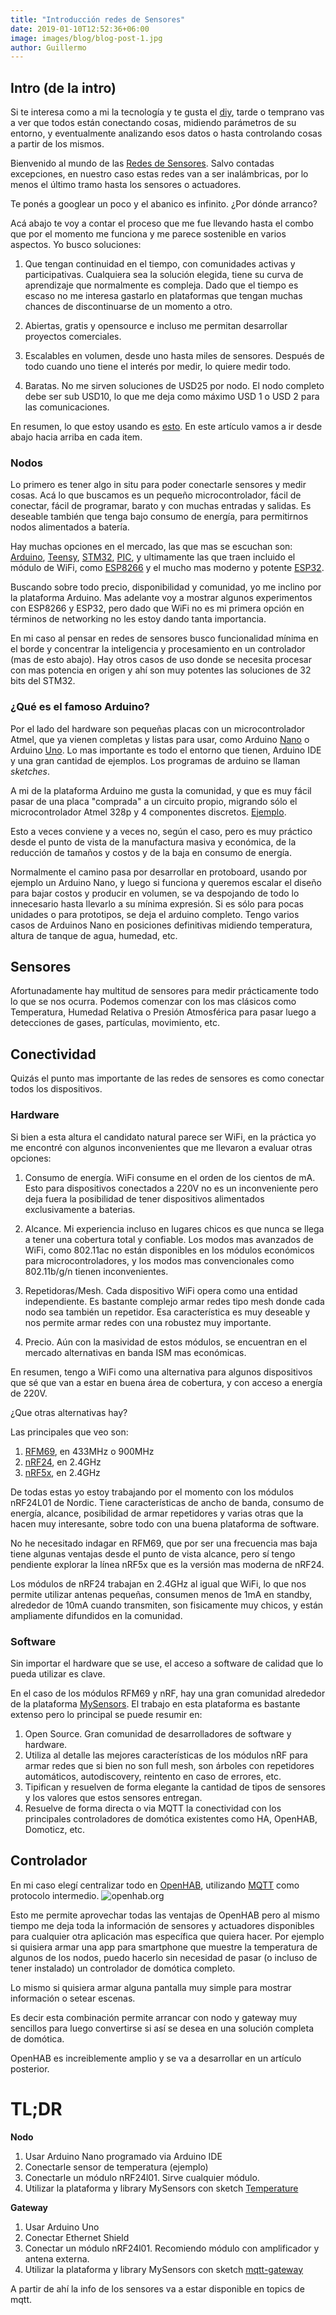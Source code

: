 ```yaml
---
title: "Introducción redes de Sensores"
date: 2019-01-10T12:52:36+06:00
image: images/blog/blog-post-1.jpg
author: Guillermo
---
```


## Intro (de la intro)

Si te interesa como a mi la tecnología y te gusta el [diy](https://en.wikipedia.org/wiki/Do_it_yourself), tarde o temprano vas a ver que todos están conectando cosas, midiendo parámetros de su entorno, y eventualmente analizando esos datos o hasta controlando cosas a partir de los mismos.

Bienvenido al mundo de las [Redes de Sensores](https://es.wikipedia.org/wiki/Red_de_sensores). Salvo contadas excepciones, en nuestro caso estas redes van a ser inalámbricas, por lo menos el último tramo hasta los sensores o actuadores.

Te ponés a googlear un poco y el abanico es infinito. ¿Por dónde arranco?

Acá abajo te voy a contar el proceso que me fue llevando hasta el combo que por el momento me funciona y me parece sostenible en varios aspectos. Yo busco soluciones:

1. Que tengan continuidad en el tiempo, con comunidades activas y participativas. Cualquiera sea la solución elegida, tiene su curva de aprendizaje que normalmente es compleja. Dado que el tiempo es escaso no me interesa gastarlo en plataformas que tengan muchas chances de discontinuarse de un momento a otro.

2. Abiertas, gratis y opensource e incluso me permitan desarrollar proyectos comerciales.

3. Escalables en volumen, desde uno hasta miles de sensores. Después de todo cuando uno tiene el interés por medir, lo quiere medir todo.

4. Baratas. No me sirven soluciones de USD25 por nodo. El nodo completo debe ser sub USD10, lo que me deja como máximo USD 1 o USD 2 para las comunicaciones.


En resumen, lo que estoy usando es [esto](https://guillebot.github.io/blog/resumen-plataforma/). En este artículo vamos a ir desde abajo hacia arriba en cada item.

### Nodos

Lo primero es tener algo in situ para poder conectarle sensores y medir cosas. Acá lo que buscamos es un pequeño microcontrolador, fácil de conectar, fácil de programar, barato y con muchas entradas y salidas. Es deseable también que tenga bajo consumo de energía, para permitirnos nodos alimentados a batería.

Hay muchas opciones en el mercado, las que mas se escuchan son: [Arduino](https://www.arduino.cc/), [Teensy](https://www.pjrc.com/teensy/), [STM32](https://en.wikipedia.org/wiki/STM32), [PIC](https://en.wikipedia.org/wiki/PIC_microcontrollers), y ultimamente las que traen incluido el módulo de WiFi, como [ESP8266](https://www.espressif.com/en/products/hardware/esp8266ex/overview) y el mucho mas moderno y potente [ESP32](https://www.espressif.com/en/products/hardware/esp32/overview).

Buscando sobre todo precio, disponibilidad y comunidad, yo me inclino por la plataforma Arduino. Mas adelante voy a mostrar algunos experimentos con ESP8266 y ESP32, pero dado que WiFi no es mi primera opción en términos de networking no les estoy dando tanta importancia.

En mi caso al pensar en redes de sensores busco funcionalidad mínima en el borde y concentrar la inteligencia y procesamiento en un controlador (mas de esto abajo). Hay otros casos de uso donde se necesita procesar con mas potencia en origen y ahí son muy potentes las soluciones de 32 bits del STM32.

### ¿Qué es el famoso Arduino?

Por el lado del hardware son pequeñas placas con un microcontrolador Atmel, que ya vienen completas y listas para usar, como Arduino [Nano](https://www.arduino.cc/en/Guide/ArduinoNano) o Arduino [Uno](https://store.arduino.cc/usa/arduino-uno-rev3). Lo mas importante es todo el entorno que tienen, Arduino IDE y una gran cantidad de ejemplos. Los programas de arduino se llaman *sketches*.

A mi de la plataforma Arduino me gusta la comunidad, y que es muy fácil pasar de una placa "comprada" a un circuito propio, migrando sólo el microcontrolador Atmel 328p y 4 componentes discretos. [Ejemplo](https://www.arduino.cc/en/Tutorial/ArduinoToBreadboard).

Esto a veces conviene y a veces no, según el caso, pero es muy práctico desde el punto de vista de la manufactura masiva y económica, de la reducción de tamaños y costos y de la baja en consumo de energía.

Normalmente el camino pasa por desarrollar en protoboard, usando por ejemplo un Arduino Nano, y luego si funciona y queremos escalar el diseño para bajar costos y producir en volumen, se va despojando de todo lo innecesario hasta llevarlo a su mínima expresión. Si es sólo para pocas unidades o para prototipos, se deja el arduino completo. Tengo varios casos de Arduinos Nano en posiciones definitivas midiendo temperatura, altura de tanque de agua, humedad, etc.

## Sensores

Afortunadamente hay multitud de sensores para medir prácticamente todo lo que se nos ocurra. Podemos comenzar con los mas clásicos como Temperatura, Humedad Relativa o Presión Atmosférica para pasar luego a detecciones de gases, partículas, movimiento, etc.

## Conectividad

Quizás el punto mas importante de las redes de sensores es como conectar todos los dispositivos.

### Hardware

Si bien a esta altura el candidato natural parece ser WiFi, en la práctica yo me encontré con algunos inconvenientes que me llevaron a evaluar otras opciones:

1. Consumo de energía. WiFi consume en el orden de los cientos de mA. Esto para dispositivos conectados a 220V no es un inconveniente pero deja fuera la posibilidad de tener dispositivos alimentados exclusivamente a baterias.

2. Alcance. Mi experiencia incluso en lugares chicos es que nunca se llega a tener una cobertura total y confiable. Los modos mas avanzados de WiFi, como 802.11ac no están disponibles en los módulos económicos para microcontroladores, y los modos mas convencionales como 802.11b/g/n tienen inconvenientes.

3. Repetidoras/Mesh. Cada dispositivo WiFi opera como una entidad independiente. Es bastante complejo armar redes tipo mesh donde cada nodo sea también un repetidor. Esa característica es muy deseable y nos permite armar redes con una robustez muy importante.

4. Precio. Aún con la masividad de estos módulos, se encuentran en el mercado alternativas en banda ISM mas económicas.

En resumen, tengo a WiFi como una alternativa para algunos dispositivos que sé que van a estar en buena área de cobertura, y con acceso a energía de 220V.

¿Que otras alternativas hay?

Las principales que veo son:

1. [RFM69](https://www.semtech.com/products/wireless-rf/fsk-transceivers/sx1231h), en 433MHz o 900MHz
2. [nRF24](https://www.nordicsemi.com/Products/Low-power-short-range-wireless/nRF24-series), en 2.4GHz
3. [nRF5x](https://www.mouser.com/new/nordicsemiconductor/nrf52-series-soc/), en 2.4GHz

De todas estas yo estoy trabajando por el momento con los módulos nRF24L01 de Nordic. Tiene características de ancho de banda, consumo de energía, alcance, posibilidad de armar repetidores y varias otras que la hacen muy interesante, sobre todo con una buena plataforma de software.

No he necesitado indagar en RFM69, que por ser una frecuencia mas baja tiene algunas ventajas desde el punto de vista alcance, pero sí tengo pendiente explorar la línea nRF5x que es la versión mas moderna de nRF24.

Los módulos de nRF24 trabajan en 2.4GHz al igual que WiFi, lo que nos permite utilizar antenas pequeñas, consumen menos de 1mA en standby, alrededor de 10mA cuando transmiten, son fisicamente muy chicos, y están ampliamente difundidos en la comunidad.

### Software

Sin importar el hardware que se use, el acceso a software de calidad que lo pueda utilizar es clave.

En el caso de los módulos RFM69 y nRF, hay una gran comunidad alrededor de la plataforma [MySensors](https://www.mysensors.org/). El trabajo en esta plataforma es bastante extenso pero lo principal se puede resumir en:

1.  Open Source. Gran comunidad de desarrolladores de software y hardware.
2.  Utiliza al detalle las mejores características de los módulos nRF para armar redes que si bien no son full mesh, son árboles con repetidores automáticos, autodiscovery, reintento en caso de errores, etc.
3.  Tipifican y resuelven de forma elegante la cantidad de tipos de sensores y los valores que estos sensores entregan.
4.  Resuelve de forma directa o via MQTT la conectividad con los principales controladores de domótica existentes como HA, OpenHAB, Domoticz, etc.

## Controlador

En mi caso elegí centralizar todo en [OpenHAB](https://openhab.org), utilizando [MQTT](http://mqtt.org) como protocolo intermedio.
![openhab.org](https://guillebot.github.io/images/blog/openhab-logo.png "Logo OpenHAB")

Esto me permite aprovechar todas las ventajas de OpenHAB pero al mismo tiempo me deja toda la información de sensores y actuadores disponibles para cualquier otra aplicación mas específica que quiera hacer. Por ejemplo si quisiera armar una app para smartphone que muestre la temperatura de algunos de los nodos, puedo hacerlo sin necesidad de pasar (o incluso de tener instalado) un controlador de domótica completo.

Lo mismo si quisiera armar alguna pantalla muy simple para mostrar información o setear escenas.

Es decir esta combinación permite arrancar con nodo y gateway muy sencillos para luego convertirse si así se desea en una solución completa de domótica.

OpenHAB es increiblemente amplio y se va a desarrollar en un artículo posterior.


# TL;DR

**Nodo**


1.  Usar Arduino Nano programado via Arduino IDE
2.  Conectarle sensor de temperatura (ejemplo)
3.  Conectarle un módulo nRF24l01. Sirve cualquier módulo.
4.  Utilizar la plataforma y library MySensors con sketch [Temperature](https://www.mysensors.org/build/temp)



**Gateway**

1.  Usar Arduino Uno
2.  Conectar Ethernet Shield
3.  Conectar un módulo nRF24l01. Recomiendo módulo con amplificador y antena externa.
4.  Utilizar la plataforma y library MySensors con sketch [mqtt-gateway](https://www.mysensors.org/build/mqtt_gateway)



A partir de ahí la info de los sensores va a estar disponible en topics de mqtt.

